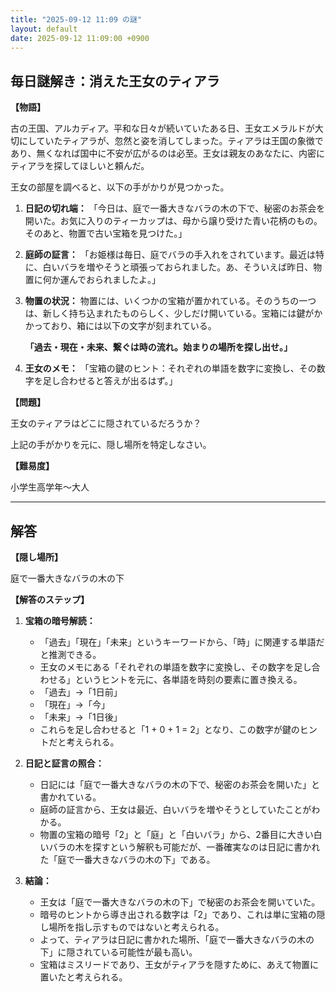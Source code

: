 ```yaml
---
title: "2025-09-12 11:09 の謎"
layout: default
date: 2025-09-12 11:09:00 +0900
---
```

## 毎日謎解き：消えた王女のティアラ

**【物語】**

古の王国、アルカディア。平和な日々が続いていたある日、王女エメラルドが大切にしていたティアラが、忽然と姿を消してしまった。ティアラは王国の象徴であり、無くなれば国中に不安が広がるのは必至。王女は親友のあなたに、内密にティアラを探してほしいと頼んだ。

王女の部屋を調べると、以下の手がかりが見つかった。

1.  **日記の切れ端：**
    「今日は、庭で一番大きなバラの木の下で、秘密のお茶会を開いた。お気に入りのティーカップは、母から譲り受けた青い花柄のもの。そのあと、物置で古い宝箱を見つけた。」

2.  **庭師の証言：**
    「お姫様は毎日、庭でバラの手入れをされています。最近は特に、白いバラを増やそうと頑張っておられました。あ、そういえば昨日、物置に何か運んでおられましたよ。」

3.  **物置の状況：**
    物置には、いくつかの宝箱が置かれている。そのうちの一つは、新しく持ち込まれたものらしく、少しだけ開いている。宝箱には鍵がかかっており、箱には以下の文字が刻まれている。

    **「過去・現在・未来、繋ぐは時の流れ。始まりの場所を探し出せ。」**

4.  **王女のメモ：**
    「宝箱の鍵のヒント：それぞれの単語を数字に変換し、その数字を足し合わせると答えが出るはず。」

**【問題】**

王女のティアラはどこに隠されているだろうか？

上記の手がかりを元に、隠し場所を特定しなさい。

**【難易度】**

小学生高学年〜大人

---

## 解答

**【隠し場所】**

庭で一番大きなバラの木の下

**【解答のステップ】**

1.  **宝箱の暗号解読：**
    *   「過去」「現在」「未来」というキーワードから、「時」に関連する単語だと推測できる。
    *   王女のメモにある「それぞれの単語を数字に変換し、その数字を足し合わせる」というヒントを元に、各単語を時刻の要素に置き換える。
    *   「過去」→「1日前」
    *   「現在」→「今」
    *   「未来」→「1日後」
    *   これらを足し合わせると「1 + 0 + 1 = 2」となり、この数字が鍵のヒントだと考えられる。

2.  **日記と証言の照合：**
    *   日記には「庭で一番大きなバラの木の下で、秘密のお茶会を開いた」と書かれている。
    *   庭師の証言から、王女は最近、白いバラを増やそうとしていたことがわかる。
    *   物置の宝箱の暗号「2」と「庭」と「白いバラ」から、2番目に大きい白いバラの木を探すという解釈も可能だが、一番確実なのは日記に書かれた「庭で一番大きなバラの木の下」である。

3.  **結論：**
    *   王女は「庭で一番大きなバラの木の下」で秘密のお茶会を開いていた。
    *   暗号のヒントから導き出される数字は「2」であり、これは単に宝箱の隠し場所を指し示すものではないと考えられる。
    *   よって、ティアラは日記に書かれた場所、「庭で一番大きなバラの木の下」に隠されている可能性が最も高い。
    *   宝箱はミスリードであり、王女がティアラを隠すために、あえて物置に置いたと考えられる。
